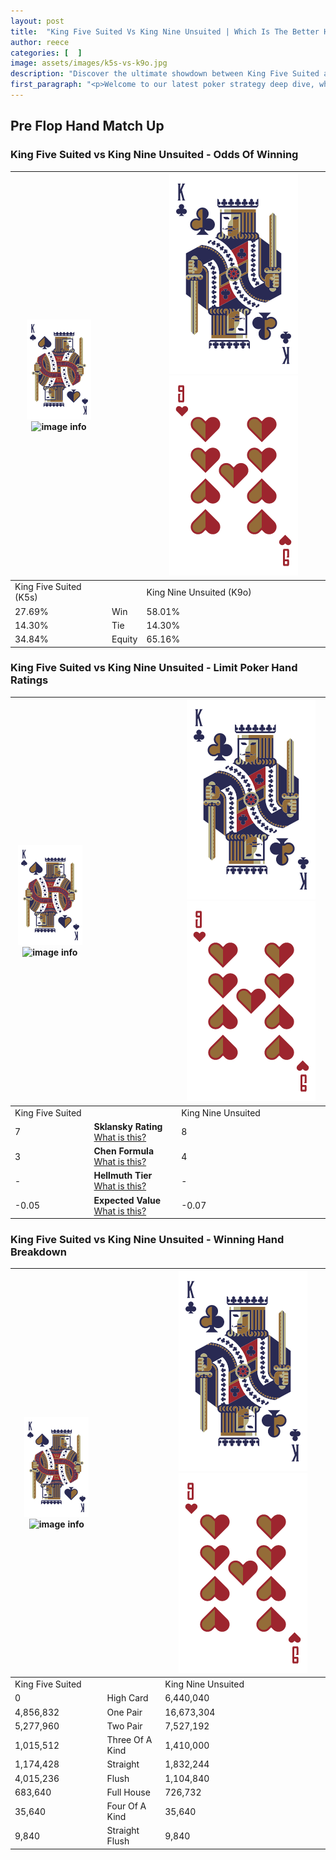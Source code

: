 ```yaml
---
layout: post
title:  "King Five Suited Vs King Nine Unsuited | Which Is The Better Hand In Poker? A Complete Guide"
author: reece
categories: [  ]
image: assets/images/k5s-vs-k9o.jpg
description: "Discover the ultimate showdown between King Five Suited and King Nine Unsuited in poker! Uncover the odds, strategies, and scenarios where one hand triumphs over the other. Get ready to up your poker game with this thrilling analysis."
first_paragraph: "<p>Welcome to our latest poker strategy deep dive, where we're pitting two distinct hands against each other in a high-stakes showdown: King Five Suited vs King Nine Unsuited.</p><p>In the dynamic world of poker, every decision counts, and knowing which hand holds the upper hand is key to your success at the table.</p><p>In this article, we'll dissect these two hands, explore the scenarios where one dominates the other, and equip you with the knowledge to make strategic choices that can tip the odds in your favor.</p><p>Get ready to unravel the intriguing dynamics of these poker hands and elevate your game to new heights.</p>"
---
```




[comment]: # (sp0)

## Pre Flop Hand Match Up

<div class="table hand-ratings" markdown="1"> 



### King Five Suited vs King Nine Unsuited - Odds Of Winning


    
| ![image info](assets/images/hand1/K.png) ![image info](assets/images/hand1/5s.png) |  | ![image info](assets/images/hand2/K.png) ![image info](assets/images/hand2/9o.png) |
| -------- | -------- | -------- |
| King Five Suited (K5s) |  | King Nine Unsuited (K9o) |
| 27.69% | Win | 58.01% |
| 14.30% | Tie | 14.30% |
| 34.84% | Equity | 65.16% |




[comment]: # (sp1)



### King Five Suited vs King Nine Unsuited - Limit Poker Hand Ratings


    
| ![image info](assets/images/hand1/K.png) ![image info](assets/images/hand1/5s.png) |  | ![image info](assets/images/hand2/K.png) ![image info](assets/images/hand2/9o.png) |
| -------- | -------- | -------- |
| King Five Suited |  | King Nine Unsuited |
| 7 | **Sklansky Rating** [What is this?](/sklansky-rating-explained) | 8 |
| 3 | **Chen Formula** [What is this?](/chen-formula-explained) | 4 |
| - | **Hellmuth Tier** [What is this?](/Hellmuth-tier-explained) | - |
| -0.05 | **Expected Value** [What is this?](/expected-value-explained) | -0.07 |




[comment]: # (sp2)



### King Five Suited vs King Nine Unsuited - Winning Hand Breakdown


    
| ![image info](assets/images/hand1/K.png) ![image info](assets/images/hand1/5s.png) |  | ![image info](assets/images/hand2/K.png) ![image info](assets/images/hand2/9o.png) |
| -------- | -------- | -------- |
| King Five Suited |  | King Nine Unsuited |
| 0 | High Card | 6,440,040 |
| 4,856,832 | One Pair | 16,673,304 |
| 5,277,960 | Two Pair | 7,527,192 |
| 1,015,512 | Three Of A Kind | 1,410,000 |
| 1,174,428 | Straight | 1,832,244 |
| 4,015,236 | Flush | 1,104,840 |
| 683,640 | Full House | 726,732 |
| 35,640 | Four Of A Kind | 35,640 |
| 9,840 | Straight Flush | 9,840 |




[comment]: # (sp3)



</div>

[comment]: # (sp4)



[comment]: # (sp5)

